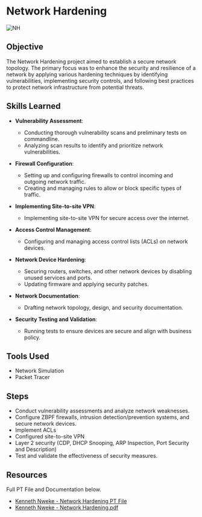 # Network Hardening
![NH](https://github.com/KennethNweke/NetworkHardening/assets/88651458/e312b440-647a-4155-8c35-fb4cf460206b)

## Objective

The Network Hardening project aimed to establish a secure network topology. The primary focus was to enhance the security and resilience of a network by applying various hardening techniques by identifying vulnerabilities, implementing security controls, and following best practices to protect network infrastructure from potential threats. 

## Skills Learned

- **Vulnerability Assessment**:
  - Conducting thorough vulnerability scans and preliminary tests on commandline.
  - Analyzing scan results to identify and prioritize network vulnerabilities.

- **Firewall Configuration**:
  - Setting up and configuring firewalls to control incoming and outgoing network traffic.
  - Creating and managing rules to allow or block specific types of traffic.

- **Implementing Site-to-site VPN**:
  - Implementing site-to-site VPN for secure access over the internet.

- **Access Control Management**:
  - Configuring and managing access control lists (ACLs) on network devices.

- **Network Device Hardening**:
  - Securing routers, switches, and other network devices by disabling unused services and ports.
  - Updating firmware and applying security patches.

- **Network Documentation**:
  - Drafting network topology, design, and security documentation.

- **Security Testing and Validation**:
  - Running tests to ensure devices are secure and align with business policy.

## Tools Used
- Network Simulation
- Packet Tracer

## Steps
- Conduct vulnerability assessments and analyze network weaknesses.
- Configure ZBPF firewalls, intrusion detection/prevention systems, and secure network devices.
- Implement ACLs
- Configured site-to-site VPN
- Layer 2 security (CDP, DHCP Snooping, ARP Inspection, Port Security and Description)
- Test and validate the effectiveness of security measures.

## Resources
Full PT File and Documentation below.
  - [Kenneth Nweke - Network Hardening PT File](https://drive.google.com/file/d/1ZIx2nJbQ4dz31UHAGyo1UcuZNtdKV9jN/view?usp=sharing)
  -  [Kenneth Nweke - Network Hardening.pdf](https://github.com/user-attachments/files/15987380/Kenneth.Nweke.-.Network.Hardening.pdf)
